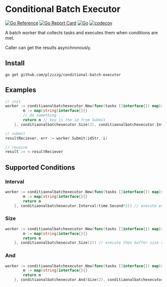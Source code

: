 # Conditional Batch Executor

[![Go Reference](https://pkg.go.dev/badge/github.com/plzzzzg/conditional-batch-executor#section-readme.svg)](https://pkg.go.dev/github.com/plzzzzg/conditional-batch-executor#section-readme)
[![Go Report Card](https://goreportcard.com/badge/github.com/plzzzzg/conditional-batch-executor)](https://goreportcard.com/report/github.com/plzzzzg/conditional-batch-executor)
[![Go](https://github.com/plzzzzg/conditional-batch-executor/actions/workflows/go.yml/badge.svg)](https://github.com/plzzzzg/conditional-batch-executor/actions/workflows/go.yml)
[![codecov](https://codecov.io/gh/plzzzzg/conditional-batch-executor/graph/badge.svg?token=KONGT3A0I8)](https://codecov.io/gh/plzzzzg/conditional-batch-executor)

A batch worker that collects tasks and executes them when conditions are met.

Caller can get the results asynchronously.

## Install

```shell
go get github.com/plzzzzg/conditional-batch-executor
```

## Examples

```go
// init
worker := conditiaonalbatchexecutor.New(func(tasks []interface{}) map[string]interface{} {
		m := map[string]interface{}{}
		// do something ...
		return m // key is the id from Submit
	}, conditiaonalbatchexecutor.Size(3), conditiaonalbatchexecutor.Interval(time.Second*2)) // execute if size of tasks >= 3 OR after 2 seconds since last execution  

// submit
resultReciever, err := worker.Submit(idStr, i)

// receive
result := <-resultReciever
```

## Supported Conditions

### Interval

```go
worker := conditiaonalbatchexecutor.New(func(tasks []interface{}) map[string]interface{} {
		m := map[string]interface{}{}
		return m 
	}, conditiaonalbatchexecutor.Interval(time.Second*2)) // execute every 2 seconds 
```

### Size

```go
worker := conditiaonalbatchexecutor.New(func(tasks []interface{}) map[string]interface{} {
		m := map[string]interface{}{}
		return m 
	}, conditiaonalbatchexecutor.Size(2)) // execute then buffer size reaches 2
```

### And


```go
worker := conditiaonalbatchexecutor.New(func(tasks []interface{}) map[string]interface{} {
		m := map[string]interface{}{}
		return m 
	}, conditiaonalbatchexecutor.And(Size(2), conditiaonalbatchexecutor.Interval(time.Second*2))) // execute then buffer size reaches 2 AND last execution happened more than 2 min ago  
```